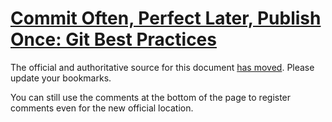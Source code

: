 # [Commit Often, Perfect Later, Publish Once: Git Best Practices](http://sethrobertson.github.io/GitBestPractices/)

The official and authoritative source for this document [has
moved](http://sethrobertson.github.com/GitBestPractices/).  Please
update your bookmarks.

You can still use the comments at the bottom of the page to register
comments even for the new official location.
